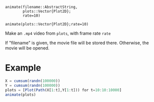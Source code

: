 ```
animate(filename::AbstractString,
        plots::Vector{Plot2D};
        rate=10)

animate(plots::Vector{Plot2D};rate=10)
```

Make an `.mp4` video from `plots`, with frame rate `rate`

If "filename" is given, the movie file will be stored there. Otherwise, the movie will be opened.

# Example

```julia
X = cumsum(randn(100000))
Y = cumsum(randn(100000))
plots = [Plot(Path(X[1:t],Y[1:t])) for t=10:10:10000]
animate(plots)
```
